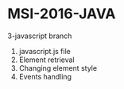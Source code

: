 # MSI-2016-JAVA

3-javascript branch

1. javascript.js file
2. Element retrieval
3. Changing element style
4. Events handling
